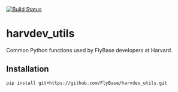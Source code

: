 [![Build Status](https://travis-ci.com/FlyBase/harvdev_utils.svg?branch=master)](https://travis-ci.com/FlyBase/harvdev_utils)
# harvdev_utils
Common Python functions used by FlyBase developers at Harvard.

## Installation
`pip install git+https://github.com/FlyBase/harvdev_utils.git`
